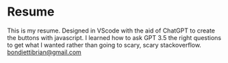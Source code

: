 # Resume
This is my resume. Designed in VScode with the aid of ChatGPT to create the buttons with javascript.
I learned how to ask GPT 3.5 the right questions to get what I wanted rather than going to scary, scary stackoverflow.
bondiettibrian@gmail.com
